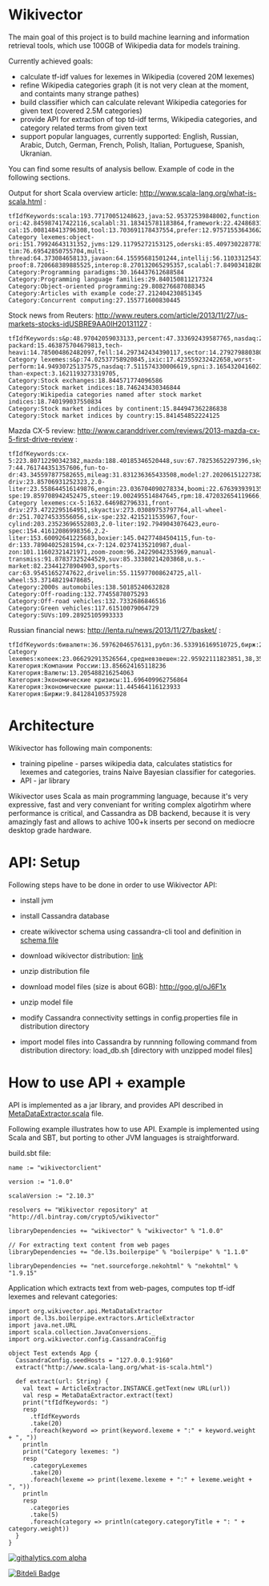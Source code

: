 Wikivector
==========

The main goal of this project is to build machine learning and information retrieval tools, which use 100GB of Wikipedia data for models training.

Currently achieved goals:
* calculate tf-idf values for lexemes in Wikipedia (covered 20M lexemes)
* refine Wikipedia categories graph (it is not very clean at the moment, and containts many strange pathes)
* build classifier which can calculate relevant Wikipedia categories for given text (covered 2.5M categories)
* provide API for extraction of top td-idf terms, Wikipedia categories, and category related terms from given text
* support popular languages, currently supported: English, Russian, Arabic, Dutch, German, French, Polish, Italian, Portuguese, Spanish, Ukranian.

You can find some results of analysis bellow. Example of code in the following sections.

Output for short Scala overview article: http://www.scala-lang.org/what-is-scala.html :

    tfIdfKeywords:scala:193.77170051248623,java:52.95372539848002,function:52.181138693912224,object-ori:42.845987417422116,scalabl:31.183415781183864,framework:22.424868316076083,pattern:19.45986022975381,mutabl:19.3197022298865,immut:16.40817674230587,seamless:15.741342536279676,object:15.40676308543515,method-cal:15.008148413796308,tool:13.703691178437554,prefer:12.975715536436624,compil:12.879375818289226,oderski:12.502622476805572,support:12.214996043652862,jvms:12.160336270318938,concurr:12.153787670093097,syntax:12.091897879302746,
    Category lexemes:object-ori:151.79924643131352,jvms:129.11795272153125,oderski:85.40973022877834,compile-tim:76.69542850755704,multi-thread:64.373084658133,javaon:64.15595681501244,intellij:56.11033125437374,netbean:44.592142889980096,jvm:42.90886564603815,mutabl:19.461838661675905,future-proof:8.720668389885525,interop:8.270132065295357,scalabl:7.849034182808977,worksheet:4.978275360027274,
    Category:Programming paradigms:30.164437612688584
    Category:Programming language families:29.840150811217324
    Category:Object-oriented programming:29.808276687088345
    Category:Articles with example code:27.212404230851345
    Category:Concurrent computing:27.155771600830445
    
Stock news from Reuters: http://www.reuters.com/article/2013/11/27/us-markets-stocks-idUSBRE9AA0IH20131127 :

    tfIdfKeywords:s&p:48.97042059033133,percent:47.333692439587765,nasdaq:29.880743016112394,dow:20.576940142543165,close:19.017667564511584,market:18.862727666084133,stock:18.381896318650856,index:17.506806840992763,tech:15.843925634874989,reuters\/univers:15.701295594356253,hewlett-packard:15.463875704679813,tech-heavi:14.785004862482097,fell:14.297342434390117,sector:14.279279880380386,500:14.158308864598915,crude:13.859075413902122,27.001:13.450003795749756,ixic:13.450003795749756,expect:12.837610037289938,trader:12.83290180042393,
    Category lexemes:s&p:74.02537758920845,ixic:17.423559232422658,worst-perform:14.94930725137575,nasdaq:7.511574330006619,spni:3.1654320416021546,higher-than-expect:3.1621193273319705,
    Category:Stock exchanges:18.844571774096586
    Category:Stock market indices:18.746243430346844
    Category:Wikipedia categories named after stock market indices:18.740199037550834
    Category:Stock market indices by continent:15.844947362286838
    Category:Stock market indices by country:15.841454852224125
    
Mazda CX-5 review: http://www.caranddriver.com/reviews/2013-mazda-cx-5-first-drive-review :

    tfIdfKeywords:cx-5:223.80712290342382,mazda:188.40185346520448,suv:67.78253652297396,skyactiv:63.654405643932755,cx-7:44.761744351357606,fun-to-dr:43.345597877582655,mileag:31.831236365433508,model:27.202061512273822,deliv:24.32708804228273,front-driv:23.85706931252323,2.0-liter:23.558644516149876,engin:23.036704090278334,boomi:22.676393939135778,drive:21.53461418081624,percent:21.037196639816784,compact:20.00138356798216,six-spe:19.859708942452475,steer:19.002495514847645,rpm:18.472032654119666,mph:17.737553040612177,
    Category lexemes:cx-5:1632.646982796331,front-driv:273.4722295164951,skyactiv:273.03089753797764,all-wheel-dr:251.70274533556056,six-spe:232.4215211535967,four-cylind:203.23523696552803,2.0-liter:192.7949043076423,euro-spec:154.41612086998356,2.2-liter:153.60092641225683,boxier:145.04277484504115,fun-to-dr:133.78904025281594,cx-7:124.02374135210987,dual-zon:101.11602321421971,zoom-zoom:96.24229042353969,manual-transmiss:91.87837325244529,suv:85.33380214203868,u.s.-market:82.23441278904903,sports-car:63.95451652747622,drivelin:55.115977008624725,all-wheel:53.37148219478685,
    Category:2000s automobiles:138.50185240632828
    Category:Off-roading:132.77455878075293
    Category:Off-road vehicles:132.7332686846516
    Category:Green vehicles:117.61510079064729
    Category:SUVs:109.28925105993333
    
Russian financial news: http://lenta.ru/news/2013/11/27/basket/ :

    tfIdfKeywords:бивалютн:36.59762046576131,рубл:36.533916169510725,бирж:28.824536388479302,копеек:22.863986334661064,корзин:21.488261534394724,евр:20.97563030478338,доллар:18.76370340903501,сесс:18.169027885071266,цен:13.091795356568873,коридор:12.979598345251366,ноябр:12.15601007775221,курс:11.974408507516628,нефт:11.722585014371505,границ:11.027360709076685,93,36:10.914008577671916,максимум:10.48239449932796,средневзвешен:10.07280829715283,подорожа:9.753520885285718,38,35:9.670405978575213,паден:9.60347911863312,
    Category lexemes:копеек:23.066292913526564,средневзвешен:22.95922111823851,38,35:21.867807844420263,бирж:21.866545890250954,93,36:19.283185857800127,бивалютн:18.4894848936164,подорожа:9.806561389888843,копейк:7.52200781558836,сделк:4.6956887806298155,рассчита:4.238812609474223,укреп:3.188538209579522,нефт:2.9712190390825777,12,3:2.907651186559428,утр:2.6604598621495876,стоимост:2.5535168694114585,0,7:2.380031831221264,сдвинул:2.183461502796707,0,3:1.9181339760393645,возобнов:1.4795137359944657,валют:1.4251754257819962,
    Категория:Компании России:13.856624165118236
    Категория:Валюты:13.205488216254063
    Категория:Экономические кризисы:11.696409962756864
    Категория:Экономические рынки:11.445464116123933
    Категория:Биржи:9.841284105375928


Architecture
============

Wikivector has following main components:

* training pipeline - parses wikipedia data, calculates statistics for lexemes and categories, trains Naive Bayesian classifier for categories.
* API - jar library

Wikivector uses Scala as main programming language, because it's very expressive, fast and very conveniant for writing complex algotirhm where performance is critical, and Cassandra as DB backend, because it is very amazingly fast and allows to achive 100+k inserts per second on mediocre desktop grade hardware.

API: Setup
==========

Following steps have to be done in order to use Wikivector API:

* install jvm

* install Cassandra database

* create wikivector schema using cassandra-cli tool and definition in [schema file](https://github.com/crypto5/wikivector/blob/master/schema/create.cli)

* download wikivector distribution: [link](
http://dl.bintray.com/crypto5/wikivector/wikivector/wikivector/1.0.0/wikivector-1.0.0-dist.zip)

* unzip distribution file

* download model files (size is about 6GB): http://goo.gl/oJ6F1x

* unzip model file

* modify Cassandra connectivity settings in config.properties file in distribution directory

* import model files into Cassandra by runnning following command from distribution directory: load_db.sh [directory with unzipped model files]

How to use API + example
===========================

API is implemented as a jar library, and provides API described in [MetaDataExtractor.scala](https://github.com/crypto5/wikivector/blob/master/src/main/scala/org/wikivector/api/MetaDataExtractor.scala) file.

Following example illustrates how to use API. Example is implemented using Scala and SBT, but porting to other JVM languages is straightforward.

build.sbt file:

    name := "wikivectorclient"
    
    version := "1.0.0"
    
    scalaVersion := "2.10.3"
    
    resolvers += "Wikivector repository" at "http://dl.bintray.com/crypto5/wikivector"
    
    libraryDependencies += "wikivector" % "wikivector" % "1.0.0"
    
    // For extracting text content from web pages
    libraryDependencies += "de.l3s.boilerpipe" % "boilerpipe" % "1.1.0"
    
    libraryDependencies += "net.sourceforge.nekohtml" % "nekohtml" % "1.9.15"
    
Application which extracts text from web-pages, computes top tf-idf lexemes and relevant categories:

    import org.wikivector.api.MetaDataExtractor
    import de.l3s.boilerpipe.extractors.ArticleExtractor
    import java.net.URL
    import scala.collection.JavaConversions._
    import org.wikivector.config.CassandraConfig
    
    object Test extends App {
      CassandraConfig.seedHosts = "127.0.0.1:9160"
      extract("http://www.scala-lang.org/what-is-scala.html")
  
      def extract(url: String) {
        val text = ArticleExtractor.INSTANCE.getText(new URL(url))
        val resp = MetaDataExtractor.extract(text)
        print("tfIdfKeywords: ")
        resp
          .tfIdfKeywords
          .take(20)
          .foreach(keyword => print(keyword.lexeme + ":" + keyword.weight + ", "))
        println
        print("Category lexemes: ")
        resp
          .categoryLexemes
          .take(20)
          .foreach(lexeme => print(lexeme.lexeme + ":" + lexeme.weight + ", "))
        println
        resp
          .categories
          .take(5)
          .foreach(category => println(category.categoryTitle + ": " + category.weight))
      }
    }


[![githalytics.com alpha](https://cruel-carlota.pagodabox.com/0a2c0b43ce043d6934b2a5a78325f475 "githalytics.com")](http://githalytics.com/crypto5/wikivector)


[![Bitdeli Badge](https://d2weczhvl823v0.cloudfront.net/crypto5/wikivector/trend.png)](https://bitdeli.com/free "Bitdeli Badge")

